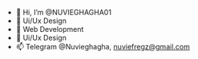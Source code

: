 - 👋 Hi, I’m @NUVIEGHAGHA01
- 👀 Ui/Ux  Design
- 🌱 Web Development
- 💞️ Ui/Ux Design
- 📫 Telegram @Nuvieghagha, nuviefregz@gmail.com

<!---
NUVIEGHAGHA01/NUVIEGHAGHA01 is a ✨ special ✨ repository because its `README.md` (this file) appears on your GitHub profile.
You can click the Preview link to take a look at your changes.
--->

